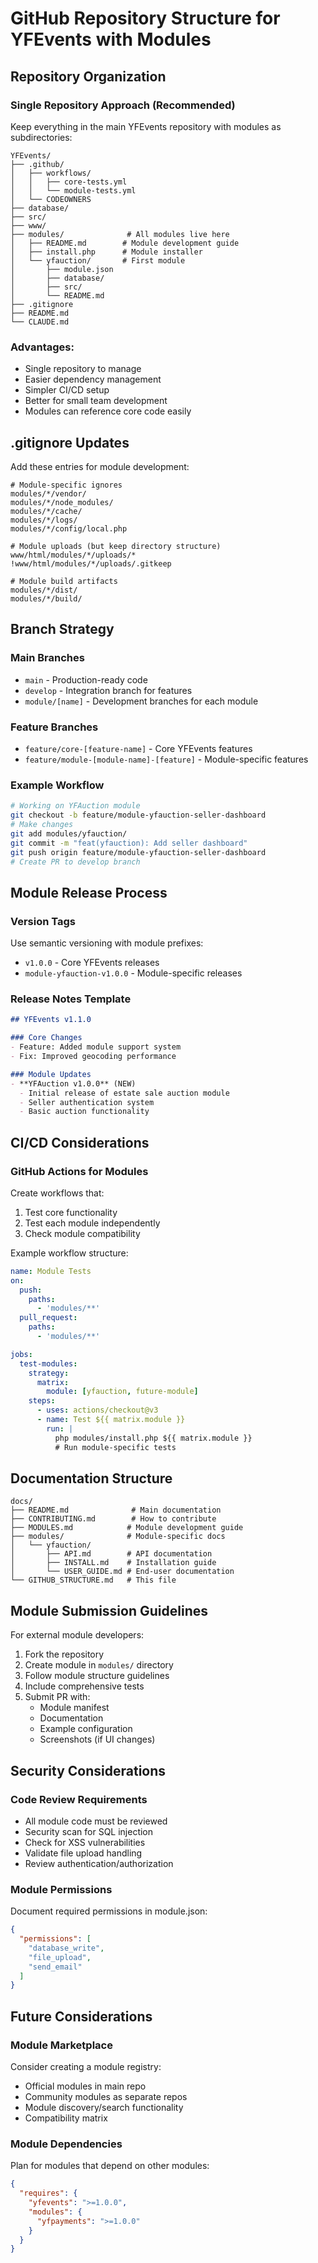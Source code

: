 # GitHub Repository Structure for YFEvents with Modules

## Repository Organization

### Single Repository Approach (Recommended)
Keep everything in the main YFEvents repository with modules as subdirectories:

```
YFEvents/
├── .github/
│   ├── workflows/
│   │   ├── core-tests.yml
│   │   └── module-tests.yml
│   └── CODEOWNERS
├── database/
├── src/
├── www/
├── modules/              # All modules live here
│   ├── README.md        # Module development guide
│   ├── install.php      # Module installer
│   └── yfauction/       # First module
│       ├── module.json
│       ├── database/
│       ├── src/
│       └── README.md
├── .gitignore
├── README.md
└── CLAUDE.md
```

### Advantages:
- Single repository to manage
- Easier dependency management
- Simpler CI/CD setup
- Better for small team development
- Modules can reference core code easily

## .gitignore Updates

Add these entries for module development:

```gitignore
# Module-specific ignores
modules/*/vendor/
modules/*/node_modules/
modules/*/cache/
modules/*/logs/
modules/*/config/local.php

# Module uploads (but keep directory structure)
www/html/modules/*/uploads/*
!www/html/modules/*/uploads/.gitkeep

# Module build artifacts
modules/*/dist/
modules/*/build/
```

## Branch Strategy

### Main Branches
- `main` - Production-ready code
- `develop` - Integration branch for features
- `module/[name]` - Development branches for each module

### Feature Branches
- `feature/core-[feature-name]` - Core YFEvents features
- `feature/module-[module-name]-[feature]` - Module-specific features

### Example Workflow
```bash
# Working on YFAuction module
git checkout -b feature/module-yfauction-seller-dashboard
# Make changes
git add modules/yfauction/
git commit -m "feat(yfauction): Add seller dashboard"
git push origin feature/module-yfauction-seller-dashboard
# Create PR to develop branch
```

## Module Release Process

### Version Tags
Use semantic versioning with module prefixes:
- `v1.0.0` - Core YFEvents releases
- `module-yfauction-v1.0.0` - Module-specific releases

### Release Notes Template
```markdown
## YFEvents v1.1.0

### Core Changes
- Feature: Added module support system
- Fix: Improved geocoding performance

### Module Updates
- **YFAuction v1.0.0** (NEW)
  - Initial release of estate sale auction module
  - Seller authentication system
  - Basic auction functionality
```

## CI/CD Considerations

### GitHub Actions for Modules
Create workflows that:
1. Test core functionality
2. Test each module independently
3. Check module compatibility

Example workflow structure:
```yaml
name: Module Tests
on:
  push:
    paths:
      - 'modules/**'
  pull_request:
    paths:
      - 'modules/**'

jobs:
  test-modules:
    strategy:
      matrix:
        module: [yfauction, future-module]
    steps:
      - uses: actions/checkout@v3
      - name: Test ${{ matrix.module }}
        run: |
          php modules/install.php ${{ matrix.module }}
          # Run module-specific tests
```

## Documentation Structure

```
docs/
├── README.md              # Main documentation
├── CONTRIBUTING.md        # How to contribute
├── MODULES.md            # Module development guide
├── modules/              # Module-specific docs
│   └── yfauction/
│       ├── API.md        # API documentation
│       ├── INSTALL.md    # Installation guide
│       └── USER_GUIDE.md # End-user documentation
└── GITHUB_STRUCTURE.md   # This file
```

## Module Submission Guidelines

For external module developers:
1. Fork the repository
2. Create module in `modules/` directory
3. Follow module structure guidelines
4. Include comprehensive tests
5. Submit PR with:
   - Module manifest
   - Documentation
   - Example configuration
   - Screenshots (if UI changes)

## Security Considerations

### Code Review Requirements
- All module code must be reviewed
- Security scan for SQL injection
- Check for XSS vulnerabilities
- Validate file upload handling
- Review authentication/authorization

### Module Permissions
Document required permissions in module.json:
```json
{
  "permissions": [
    "database_write",
    "file_upload",
    "send_email"
  ]
}
```

## Future Considerations

### Module Marketplace
Consider creating a module registry:
- Official modules in main repo
- Community modules as separate repos
- Module discovery/search functionality
- Compatibility matrix

### Module Dependencies
Plan for modules that depend on other modules:
```json
{
  "requires": {
    "yfevents": ">=1.0.0",
    "modules": {
      "yfpayments": ">=1.0.0"
    }
  }
}
```